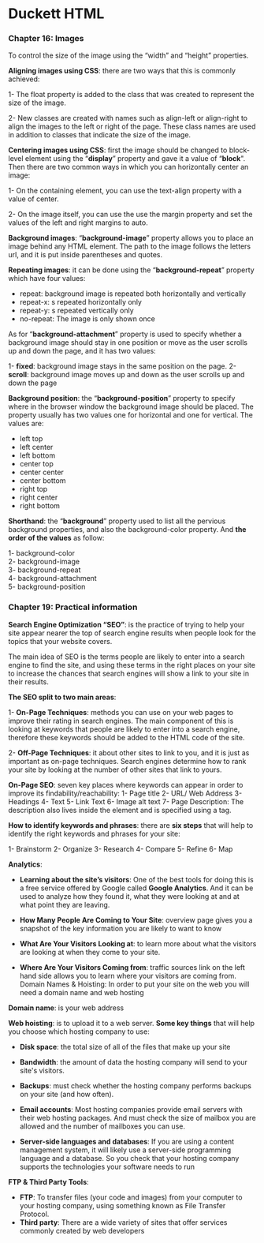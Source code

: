 # Duckett HTML

### Chapter 16: Images 

To control the size of the image using the “width” and “height” properties.

**Aligning images using CSS**: there are two ways that this is commonly achieved:

 1-	 The float property is added to the class that was created to represent the size of the image. 

 2-	New classes are created with names such as align-left or align-right to align the images to the left or right of the page. These class names are used in addition to classes that indicate the size of the image.
 

**Centering images using CSS**: first the image should be changed to block-level element using the “**display**” property and gave it a value of “**block**". Then there are two common ways in which you can horizontally center an image:

 1-	On the containing element, you can use the text-align property with a value of center.

 2-	 On the image itself, you can use the use the margin property and set the values of the left and right margins to auto.

**Background images**: “**background-image**” property allows you to place an image behind any HTML element. The path to the image follows the letters url, and it is put inside parentheses and quotes.

**Repeating images**: it can be done using the “**background-repeat**” property which have four values:
 
 -	repeat: background image is repeated both horizontally and vertically
 -	repeat-x: s repeated horizontally only
 -	repeat-y: s repeated vertically only
 -	no-repeat: The image is only shown once


As for “**background-attachment**” property is used to specify whether a background image should stay in one position or move as the user scrolls up and down the page, and it has two values:

 1-	**fixed**: background image stays in the same position on the page.
 2-	**scroll**: background image moves up and down as the user scrolls up and down the page


**Background position**: the “**background-position**” property to specify where in the browser window the background image should be placed. The property usually has two values one for horizontal and one for vertical. The values are:
 -	left top
 -	left center
 -	left bottom
 -	center top
 -	center center
 -	center bottom
 -	right top
 -	right center
 -	right bottom


**Shorthand**: the “**background**” property used to list all the pervious background properties, and also the background-color property. And **the order of the values** as follow:

 1-	 background-color<br>
 2-	 background-image <br>
 3-	 background-repeat<br>
 4-	 background-attachment<br>
 5-	 background-position




### Chapter 19: Practical information 

**Search Engine Optimization “SEO”**: is the practice of trying to help your site appear nearer the top of search engine results when people look for the topics that your website covers. 

The main idea of SEO is the terms people are likely to enter into a search engine to find the site, and using these terms in the right places on your site to increase the chances that search engines will show a link to your site in their results.

**The SEO split to two main areas**:
 
 1-	**On-Page Techniques**: methods you can use on your web pages to improve their rating in search engines. The main component of this is looking at keywords that people are likely to enter into a search engine, therefore these keywords should be added to the HTML code of the site.

 2-	**Off-Page Techniques**: it about other sites to link to you, and it is just as important as on-page techniques.  Search engines determine how to rank your site by looking at the number of other sites that link to yours.

**On-Page SEO**: seven key places where keywords can appear in order to improve its findability/reachability:
 1-	Page title
 2-	URL/ Web Address
 3-	Headings
 4-	Text
 5-	Link Text
 6-	Image alt text
 7-	Page Description: The description also lives inside the element and is specified using a tag.
 

**How to identify keywords and phrases**: there are **six steps** that will help to identify the right keywords and phrases for your site:
 
 1-	Brainstorm
 2-	Organize 
 3-	Research 
 4-	Compare 
 5-	Refine
 6-	Map



**Analytics**:
 -	**Learning about the site’s visitors**: One of the best tools for doing this is a free service offered by Google called **Google Analytics**. And it can be used to analyze how they found it, what they were looking at and at what point they are leaving.

 -	**How Many People Are Coming to Your Site**: overview page gives you a snapshot of the key information you are likely to want to know

 -	**What Are Your Visitors Looking at**: to learn more about what the visitors are looking at when they come to your site.

 -	**Where Are Your Visitors Coming from**: traffic sources link on the left hand side allows you to learn where your visitors are coming from.
Domain Names & Hoisting: In order to put your site on the web you will need a domain name and web hosting



**Domain name**: is your web address 	

**Web hoisting**: is to upload it to a web server. **Some key things** that will help you choose which hosting company to use: 

 -	**Disk space**: the total size of all of the files that make up your site

 -	**Bandwidth**: the amount of data the hosting company will send to your site's visitors.


 -	**Backups**: must check whether the hosting company performs backups on your site (and how often).

 -	**Email accounts**: Most hosting companies provide email servers with their web hosting packages. And must check the size of mailbox you are allowed and the number of mailboxes you can use.


 -	**Server-side languages and databases**: If you are using a content management system, it will likely use a server-side programming language and a database. So you check that your hosting company supports the technologies your software needs to run



**FTP & Third Party Tools**:

 -	**FTP**: To transfer files (your code and images) from your computer to your hosting company, using something known as File Transfer Protocol. 
  - **Third party**: There are a wide variety of sites that offer services commonly created by web developers 



  
